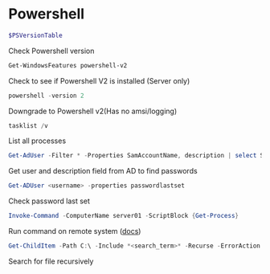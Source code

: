 # Powershell

```powershell
$PSVersionTable
```

Check Powershell version

```powershell
Get-WindowsFeatures powershell-v2
```

Check to see if Powershell V2 is installed (Server only)

```powershell
powershell -version 2
```

Downgrade to Powershell v2(Has no amsi/logging)

```powershell
tasklist /v
```

List all processes

```powershell
Get-AdUser -Filter * -Properties SamAccountName, description | select SamAccountName, description | select -expand $_.results
```

Get user and description field from AD to find passwords

```powershell
Get-ADUser <username> -properties passwordlastset
```

Check password last set

```powershell
Invoke-Command -ComputerName server01 -ScriptBlock {Get-Process}
```

Run command on remote system ([docs](https://docs.microsoft.com/en-us/powershell/module/microsoft.powershell.core/invoke-command?view=powershell-6))

```powershell
Get-ChildItem -Path C:\ -Include *<search_term>* -Recurse -ErrorAction SilentlyContinue
```

Search for file recursively
